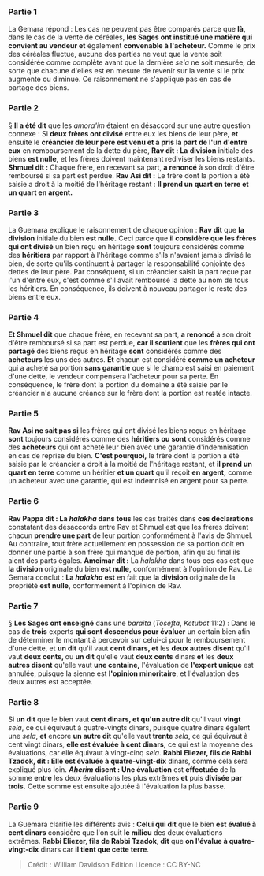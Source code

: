
### Partie 1
La Gemara répond : Les cas ne peuvent pas être comparés parce que <b>là,</b> dans le cas de la vente de céréales, <b>les Sages ont institué une matière qui convient au vendeur et</b> également <b>convenable à l'acheteur.</b> Comme le prix des céréales fluctue, aucune des parties ne veut que la vente soit considérée comme complète avant que la dernière <i>se'a</i> ne soit mesurée, de sorte que chacune d'elles est en mesure de revenir sur la vente si le prix augmente ou diminue. Ce raisonnement ne s'applique pas en cas de partage des biens.

### Partie 2
§ <b>Il a été dit</b> que les <i>amora'im</i> étaient en désaccord sur une autre question connexe : Si <b>deux frères ont divisé</b> entre eux les biens de leur père, <b>et</b> ensuite le <b>créancier de leur père est venu et a pris la part de l'un d'entre eux</b> en remboursement de la dette du père, <b>Rav dit : La</b> <b>division</b> initiale des biens <b>est nulle,</b> et les frères doivent maintenant rediviser les biens restants. <b>Shmuel dit :</b> Chaque frère, en recevant sa part, <b>a renoncé</b> à son droit d'être remboursé si sa part est perdue. <b>Rav Asi dit :</b> Le frère dont la portion a été saisie a droit à la moitié de l'héritage restant : <b>Il prend un quart en terre et un quart en argent.</b>

### Partie 3
La Guemara explique le raisonnement de chaque opinion : <b>Rav dit</b> que <b>la</b> <b>division</b> initiale du bien <b>est nulle.</b> Ceci parce que <b>il considère que les frères qui ont divisé</b> un bien reçu en héritage <b>sont</b> toujours considérés comme des <b>héritiers</b> par rapport à l'héritage comme s'ils n'avaient jamais divisé le bien, de sorte qu'ils continuent à partager la responsabilité conjointe des dettes de leur père. Par conséquent, si un créancier saisit la part reçue par l'un d'entre eux, c'est comme s'il avait remboursé la dette au nom de tous les héritiers. En conséquence, ils doivent à nouveau partager le reste des biens entre eux.

### Partie 4
<b>Et Shmuel dit</b> que chaque frère, en recevant sa part, <b>a renoncé</b> à son droit d'être remboursé si sa part est perdue, <b>car il soutient</b> que les <b>frères qui ont partagé</b> des biens reçus en héritage <b>sont</b> considérés comme des <b>acheteurs</b> les uns des autres. <b>Et</b> chacun est considéré <b>comme un acheteur</b> qui a acheté sa portion <b>sans garantie</b> que si le champ est saisi en paiement d'une dette, le vendeur compensera l'acheteur pour sa perte. En conséquence, le frère dont la portion du domaine a été saisie par le créancier n'a aucune créance sur le frère dont la portion est restée intacte.

### Partie 5
<b>Rav Asi ne sait pas si</b> les frères qui ont divisé les biens reçus en héritage <b>sont</b> toujours considérés comme des <b>héritiers ou sont</b> considérés comme des <b>acheteurs</b> qui ont acheté leur bien avec une garantie d'indemnisation en cas de reprise du bien. <b>C'est pourquoi,</b> le frère dont la portion a été saisie par le créancier a droit à la moitié de l'héritage restant, et <b>il prend un quart en terre</b> comme un héritier <b>et un quart</b> qu'il reçoit <b>en argent,</b> comme un acheteur avec une garantie, qui est indemnisé en argent pour sa perte.

### Partie 6
<b>Rav Pappa dit : La <i>halakha</i> dans tous</b> les cas traités dans <b>ces déclarations</b> constatant des désaccords entre Rav et Shmuel est que les frères doivent chacun <b>prendre une part</b> de leur portion conformément à l'avis de Shmuel. Au contraire, tout frère actuellement en possession de sa portion doit en donner une partie à son frère qui manque de portion, afin qu'au final ils aient des parts égales. <b>Ameimar dit :</b> La <i>halakha</i> dans tous ces cas est que <b>la</b> <b>division</b> originale du bien <b>est nulle,</b> conformément à l'opinion de Rav. La Gemara conclut : <b>La <i>halakha</i> est</b> en fait que <b>la</b> <b>division</b> originale de la propriété <b>est nulle,</b> conformément à l'opinion de Rav.

### Partie 7
§ <b>Les Sages ont enseigné</b> dans une <i>baraita</i> (<i>Tosefta</i>, <i>Ketubot</i> 11:2) : Dans le cas de <b>trois</b> experts <b>qui sont descendus pour évaluer</b> un certain bien afin de déterminer le montant à percevoir sur celui-ci pour le remboursement d'une dette, et <b>un dit</b> qu'il vaut <b>cent dinars, et</b> les <b>deux autres disent</b> qu'il vaut <b>deux cents, </b> ou <b>un dit</b> qu'elle vaut <b>deux cents</b> dinars <b>et</b> les <b>deux autres disent</b> qu'elle vaut <b>une centaine,</b> l'évaluation de <b>l'expert unique</b> est annulée, puisque</b> la sienne est <b>l'opinion minoritaire</b>, et l'évaluation des deux autres est acceptée.

### Partie 8
Si <b>un dit</b> que le bien vaut <b>cent dinars, et qu'un autre dit</b> qu'il vaut <b>vingt</b> <i>sela</i>, ce qui équivaut à quatre-vingts dinars, puisque quatre dinars égalent une <i>sela</i>, <b>et</b> encore <b>un autre dit</b> qu'elle vaut <b>trente</b> <i>sela</i>, ce qui équivaut à cent vingt dinars, <b>elle est évaluée à cent dinars,</b> ce qui est la moyenne des évaluations, car elle équivaut à vingt-cinq <i>sela</i>. <b>Rabbi Eliezer, fils de Rabbi Tzadok, dit : Elle est évaluée à quatre-vingt-dix</b> dinars, comme cela sera expliqué plus loin. <b><i>Aḥerim</i> disent : Une évaluation</b> est <b>effectuée</b> de la somme <b>entre</b> les deux évaluations les plus extrêmes <b>et</b> puis <b>divisée par trois.</b> Cette somme est ensuite ajoutée à l'évaluation la plus basse.

### Partie 9
La Guemara clarifie les différents avis : <b>Celui qui dit</b> que le bien <b>est évalué à cent dinars</b> considère que l'on suit <b>le milieu</b> des deux évaluations extrêmes. <b>Rabbi Eliezer, fils de Rabbi Tzadok, dit</b> que <b>on l'évalue à quatre-vingt-dix</b> dinars car <b>il tient que cette terre</b>.

>Crédit : William Davidson Edition
>Licence : CC BY-NC
